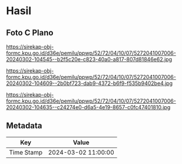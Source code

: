 # Hasil

## Foto C Plano

https://sirekap-obj-formc.kpu.go.id/d36e/pemilu/ppwp/52/72/04/10/07/5272041007006-20240302-104545--b2f5c20e-c823-40a0-a817-807d81846e62.jpg

https://sirekap-obj-formc.kpu.go.id/d36e/pemilu/ppwp/52/72/04/10/07/5272041007006-20240302-104609--2b0bf723-dab9-4372-b6f9-f535b9402be4.jpg

https://sirekap-obj-formc.kpu.go.id/d36e/pemilu/ppwp/52/72/04/10/07/5272041007006-20240302-104635--c24274e0-d6a5-4e19-8657-c0fc47401810.jpg


## Metadata

| Key        | Value               |
| ---------- | ------------------- |
| Time Stamp | 2024-03-02 11:00:00 |



